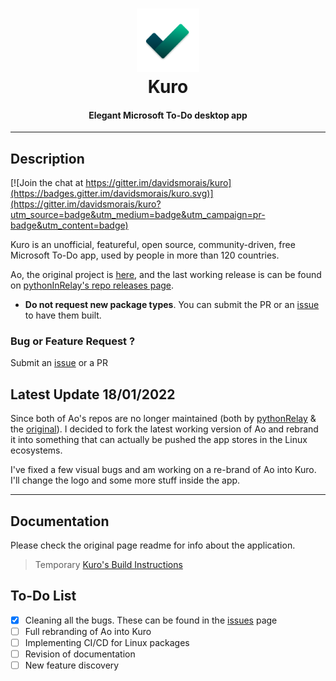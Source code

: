 <h1 align="center">
  <img src="docs/media/logo.png" width="20%"><br/>Kuro
</h1>

<h4 align="center">
  Elegant Microsoft To-Do desktop app
</h4>

****
## Description

[![Join the chat at https://gitter.im/davidsmorais/kuro](https://badges.gitter.im/davidsmorais/kuro.svg)](https://gitter.im/davidsmorais/kuro?utm_source=badge&utm_medium=badge&utm_campaign=pr-badge&utm_content=badge)

Kuro is an unofficial, featureful, open source, community-driven, free Microsoft To-Do app, used by people in more than 120 countries.

Ao, the original project is [here](https://github.com/klaussinani/ao), and the last working release is can be found on [pythonInRelay's repo  releases page](https://github.com/pythonInRelay/ao/releases).

* **Do not request new package types**. You can submit the PR or an [issue](https://github.com/davidsmorais/kuro/issues) to have them built.

### Bug or Feature Request ?
Submit an [issue](https://github.com/davidsmorais/kuro/issues) or a PR

## Latest Update 18/01/2022

Since both of Ao's repos are no longer maintained (both by [pythonRelay](https://github.com/pythonInRelay/ao) & the [original](https://github.com/klaussinani/ao)). I decided to fork the latest working version of Ao and rebrand it into something that can actually be pushed the app stores in the Linux ecosystems.

I've fixed a few visual bugs and am working on a re-brand of Ao into Kuro. I'll change the logo and some more stuff inside the app.

_________________________________________________________

## Documentation
Please check the original page readme for info about the application.
> Temporary
[Kuro's Build Instructions](./docs/build-instructions/index.md)

## To-Do List
- [X] Cleaning all the bugs. These can be found in the [issues](https://github.com/davidsmorais/kuro/issues) page
- [ ] Full rebranding of Ao into Kuro
- [ ] Implementing CI/CD for Linux packages
- [ ] Revision of documentation
- [ ] New feature discovery
